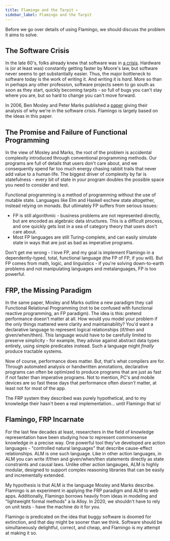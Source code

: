 ```yaml
---
title: Flamingo and the Tarpit 💀
sidebar_label: Flamingo and the Tarpit
---
```


Before we go over details of using Flamingo, we should discuss the problem
it aims to solve.

## The Software Crisis

In the late 60's, folks already knew that software was in [a crisis](https://en.wikipedia.org/wiki/Software_crisis).
Hardware is (or at least was) constantly getting faster by Moore's law, but software never seems
to get substantially easier. Thus, the major bottleneck to software today is the work of writing
it. And writing it is _hard_. More so than in perhaps any other profession, software projects
seem to go south as soon as they start, quickly becoming tarpits - so full of bugs you can't
stay where you are, but so hard to change you can't move forward.

In 2006, Ben Mosley and Peter Marks published a [paper](http://curtclifton.net/papers/MoseleyMarks06a.pdf)
giving their analysis of why we're in the software crisis. Flamingo is largely based
on the ideas in this paper.

## The Promise and Failure of Functional Programming

In the view of Mosley and Marks, the root of the problem is accidental complexity introduced
through conventional programming methods. Our programs are full of details that users don't
care about, and we consequently spend far too much energy chasing rabbit trails that never add value
to a human life. The biggest driver of complexity by far is statefulness - every bit of state
in your program doubles the possible space you need to consider and test.

Functional programming is a method of programming without the use of mutable state. Languages
like Elm and Haskell eschew state altogether, instead relying on monads. But ultimately
FP suffers from serious issues:
- FP is still algorithmic - business problems are not represented directly, but
are encoded as algebraic data structures. This is a difficult process, and one quickly
gets lost in a sea of category theory that users don't care about.
- Most FP languages are  still Turing-complete, and can easily simulate state in ways
that are just as bad as imperative programs.

Don't get me wrong - I love FP, and my goal is implement Flamingo in a dependently-typed,
total, functional language (the FP of FP, if you will). But FP comes from math, logic,
and linguistics - if you're solving down-to-earth problems and not manipulating languages
and metalanguages, FP is too powerful.

## FRP, the Missing Paradigm

In the same paper, Mosley and Marks outline a new paradigm they call Functional Relational
Programming (not to be confused with functional reactive programming, an FP paradigm).
The idea is this: pretend performance doesn't matter at all. How would you
model your problem if the only things mattered were clarity and maintainability?
You'd want a declarative language to represent logical relationships
(if/then and given/when/then). This language would have to be carefully limited to
preserve simplicity - for example, they advise against abstract data types entirely,
using simple predicates instead. Such a language might _finally_ produce tractable
systems.

Now of course, performance does matter. But, that's what compilers are for. Through
automated analysis or handwritten annotations, declarative programs can often be
optimized to produce programs that are just as fast if not faster than imperative
programs. Not to mention, PC's and mobile devices are so fast these days that
performance often _doesn't_ matter, at least not for most of the app.

The FRP system they described was purely hypothetical, and to my knowledge their
hasn't been a real implementation... until Flamingo that is!

## Flamingo, FRP Incarnate

For the last few decades at least, researchers in the field of knowledge representation have
been studying how to represent commonsense knowledge in a precise way. One powerful
tool they've developed are action languages - "controlled natural languages" that describe
cause-effect relationships. ALM is one such language. Like in other action languages, in
ALM you can write if/then and given/when/then statements directly as state constraints
and causal laws. Unlike other action langauges, ALM is highly modular, designed to support
complex reasoning libraries that can be easily and incrementally extended.

My hypothesis is that ALM _is_ the language Mosley and Marks describe. Flamingo is an experiment
in applying the FRP paradigm and ALM to web apps. Additionally, Flamingo borrows heavily
from ideas in modeling and "lightweight formal methods" a la Alloy. In 2020, we shouldn't have to 
rely on unit tests - have the machine do it for you.

Flamingo is predicated on the idea that buggy software is doomed for extinction, and that
day might be sooner than we think. Software should be simultaneously delightful, correct,
and cheap, and Flamingo is my attempt at making it so.
